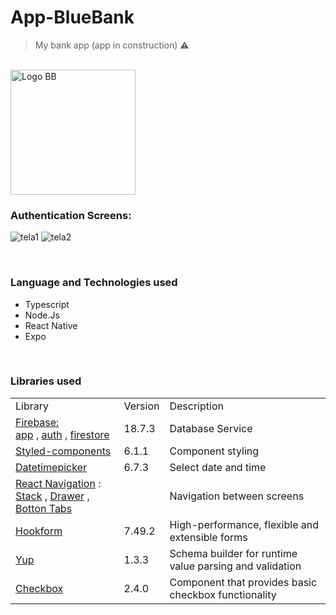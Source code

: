 # App-BlueBank

> My bank app (app in construction) ⚠

<br/>

<img src="https://user-images.githubusercontent.com/99768939/267114438-6db4a034-5062-4ccf-b67a-58d093fde9c1.png" alt="Logo BB" width="200" height="200">

<br/>

### Authentication Screens:

![tela1](https://github.com/felipesllopes/App-BlueBank/assets/99768939/3628155c-2ccc-4b8b-898e-493aaf7f00a9)
![tela2](https://github.com/felipesllopes/App-BlueBank/assets/99768939/1bcf2b19-2844-477e-9053-f50ca2a38bc6)

<br/>

### Language and Technologies used

- Typescript
- Node.Js
- React Native
- Expo

<br/>

### Libraries used

<table>
    <tr>
        <td>Library</td>
        <td>Version</td>
        <td>Description</td>
    </tr>
    <tr>
        <td>
            <a href="https://firebase.google.com/" target="_blank">Firebase:</a>
            <br />
            <a href="https://rnfirebase.io/" target="_blank">app</a>
            ,
            <a href="https://rnfirebase.io/auth/usage" target="_blank">auth</a>
            ,
            <a href="https://rnfirebase.io/firestore/usage" target="_blank">firestore</a>
        </td>
        <td>18.7.3</td>
        <td>Database Service</td>
    </tr>
    <tr>
        <td>
            <a href="https://styled-components.com/" target="_blank">Styled-components</a>
        </td>
        <td>6.1.1</td>
        <td>Component styling</td>
    </tr>
    <tr>
        <td>
            <a href="https://github.com/react-native-datetimepicker/datetimepicker" target="_blank">Datetimepicker</a>
        </td>
        <td>6.7.3</td>
        <td>Select date and time</td>
    </tr>
    <tr>
        <td>
            <a href="https://reactnavigation.org/" target="_blank">React Navigation</a>
            : <br />
            <a href="https://reactnavigation.org/docs/stack-navigator" target="_blank">Stack</a>
            ,
            <a href="https://reactnavigation.org/docs/drawer-navigator" target="_blank">Drawer</a>
            ,
            <a href="https://reactnavigation.org/docs/bottom-tab-navigator" target="_blank">Botton Tabs</a>
        </td>
        <td></td>
        <td>Navigation between screens</td>
    </tr>
    <tr>
        <td>
            <a href="https://www.npmjs.com/package/@hookform/resolvers" target="_blank">Hookform</a>
        </td>
        <td>7.49.2</td>
        <td>High-performance, flexible and extensible forms</td>
    </tr>
    <tr>
        <td>
            <a href="https://github.com/jquense/yup" target="_blank">Yup</a>
        </td>
        <td>1.3.3</td>
        <td>Schema builder for runtime value parsing and validation</td>
    </tr>
    <tr>
        <td>
            <a href="https://docs.expo.dev/versions/latest/sdk/checkbox/" target="_blank">Checkbox</a>
        </td>
        <td>2.4.0</td>
        <td>Component that provides basic checkbox functionality</td>
    </tr>
</table>
